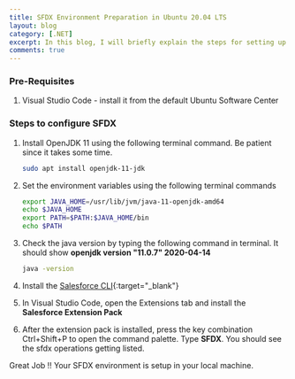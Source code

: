 ```yaml
---
title: SFDX Environment Preparation in Ubuntu 20.04 LTS
layout: blog
category: [.NET]
excerpt: In this blog, I will briefly explain the steps for setting up your SFDX environment in Ubuntu 20.04 LTS Linux machine
comments: true
---
```


### Pre-Requisites

1. Visual Studio Code - install it from the default Ubuntu Software Center

### Steps to configure SFDX

1. Install OpenJDK 11 using the following terminal command. Be patient since it takes some time.

   ```bash
   sudo apt install openjdk-11-jdk
   ```

2. Set the environment variables using the following terminal commands
   ```bash
   export JAVA_HOME=/usr/lib/jvm/java-11-openjdk-amd64
   echo $JAVA_HOME
   export PATH=$PATH:$JAVA_HOME/bin
   echo $PATH
   ```
3. Check the java version by typing the following command in terminal. It should show **openjdk version "11.0.7" 2020-04-14**
   ```bash
   java -version
   ```
4. Install the [Salesforce CLI](https://developer.salesforce.com/docs/atlas.en-us.sfdx_setup.meta/sfdx_setup/sfdx_setup_install_cli.htm#sfdx_setup_install_cli){:target="\_blank"}
5. In Visual Studio Code, open the Extensions tab and install the **Salesforce Extension Pack**
6. After the extension pack is installed, press the key combination Ctrl+Shift+P to open the command palette. Type **SFDX**. You should see the sfdx operations getting listed.

Great Job !! Your SFDX environment is setup in your local machine.

